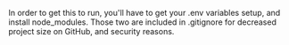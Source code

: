 In order to get this to run, you'll have to get your .env variables setup, and install node_modules. Those two are included in .gitignore for decreased project size on GitHub, and security reasons.
